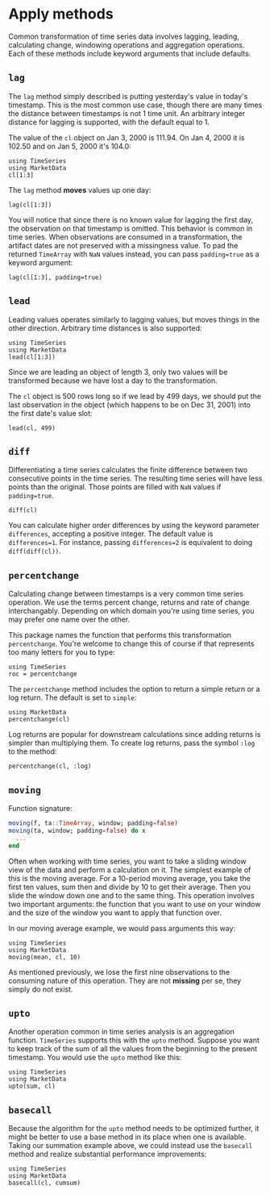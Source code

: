 # Apply methods

Common transformation of time series data involves lagging, leading,
calculating change, windowing operations and aggregation operations.
Each of these methods include keyword arguments that include defaults.

## `lag`

The `lag` method simply described is putting yesterday's value in
today's timestamp. This is the most common use case, though there are
many times the distance between timestamps is not 1 time unit. An
arbitrary integer distance for lagging is supported, with the default
equal to 1.

The value of the `cl` object on Jan 3, 2000 is 111.94. On Jan 4, 2000 it
is 102.50 and on Jan 5, 2000 it's 104.0:

```@repl lag
using TimeSeries
using MarketData
cl[1:3]
```

The `lag` method **moves** values up one day:

```@repl lag
lag(cl[1:3])
```

You will notice that since there is no known value for lagging the first
day, the observation on that timestamp is omitted. This behavior is
common in time series. When observations are consumed in a
transformation, the artifact dates are not preserved with a missingness
value. To pad the returned `TimeArray` with `NaN` values instead, you can
pass `padding=true` as a keyword argument:

```@repl lag
lag(cl[1:3], padding=true)
```

## `lead`

Leading values operates similarly to lagging values, but moves things in
the other direction. Arbitrary time distances is also supported:

```@repl lead
using TimeSeries
using MarketData
lead(cl[1:3])
```

Since we are leading an object of length 3, only two values will be
transformed because we have lost a day to the transformation.

The `cl` object is 500 rows long so if we lead by 499 days, we should
put the last observation in the object (which happens to be on Dec 31,
2001) into the first date's value slot:

```@repl lead
lead(cl, 499)
```

## `diff`

Differentiating a time series calculates the finite difference between
two consecutive points in the time series. The resulting time series
will have less points than the original. Those points are filled with
`NaN` values if `padding=true`.

```@repl diff
diff(cl)
```

You can calculate higher order differences by using the keyword
parameter `differences`, accepting a positive integer. The default
value is `differences=1`. For instance, passing `differences=2` is
equivalent to doing `diff(diff(cl))`.

## `percentchange`

Calculating change between timestamps is a very common time series
operation. We use the terms percent change, returns and rate of change
interchangably. Depending on which domain you're using time series, you
may prefer one name over the other.

This package names the function that performs this transformation
`percentchange`. You're welcome to change this of course if that
represents too many letters for you to type:

```@repl percentchange
using TimeSeries
roc = percentchange
```

The `percentchange` method includes the option to return a simple return
or a log return. The default is set to `simple`:

```@repl percentchange
using MarketData
percentchange(cl)
```

Log returns are popular for downstream calculations since adding returns
is simpler than multiplying them. To create log returns, pass the symbol
`:log` to the method:

```@repl percentchange
percentchange(cl, :log)
```

## `moving`

Function signature:

```julia
moving(f, ta::TimeArray, window; padding=false)
moving(ta, window; padding=false) do x
  ...
end
```

Often when working with time series, you want to take a sliding window
view of the data and perform a calculation on it. The simplest example
of this is the moving average. For a 10-period moving average, you take
the first ten values, sum then and divide by 10 to get their average.
Then you slide the window down one and to the same thing. This operation
involves two important arguments: the function that you want to use on
your window and the size of the window you want to apply that function
over.

In our moving average example, we would pass arguments this way:

```@repl
using TimeSeries
using MarketData
moving(mean, cl, 10)
```

As mentioned previously, we lose the first nine observations to the
consuming nature of this operation. They are not **missing** per se,
they simply do not exist.

## `upto`

Another operation common in time series analysis is an aggregation
function. `TimeSeries` supports this with the `upto` method. Suppose you
want to keep track of the sum of all the values from the beginning to
the present timestamp. You would use the `upto` method like this:

```@repl
using TimeSeries
using MarketData
upto(sum, cl)
```

## `basecall`

Because the algorithm for the `upto` method needs to be
optimized further, it might be better to use a base method in its place
when one is available. Taking our summation example above, we could
instead use the `basecall` method and realize substantial performance
improvements:

```@repl
using TimeSeries
using MarketData
basecall(cl, cumsum)
```
